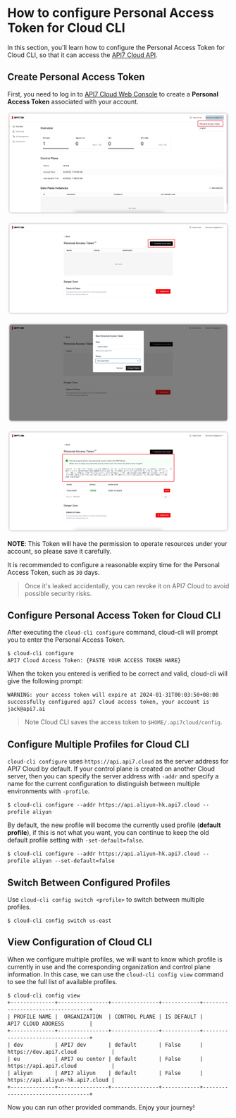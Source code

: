 <!--
# Copyright 2022 API7.ai, Inc
#
# Licensed under the Apache License, Version 2.0 (the "License");
# you may not use this file except in compliance with the License.
# You may obtain a copy of the License at
#
#     http://www.apache.org/licenses/LICENSE-2.0
#
# Unless required by applicable law or agreed to in writing, software
# distributed under the License is distributed on an "AS IS" BASIS,
# WITHOUT WARRANTIES OR CONDITIONS OF ANY KIND, either express or implied.
# See the License for the specific language governing permissions and
# limitations under the License.
-->

How to configure Personal Access Token for Cloud CLI
==================================================

In this section, you'll learn how to configure the Personal Access Token
for Cloud CLI, so that it can access
the [API7 Cloud API](https://docs.api7.cloud/swagger/).

Create Personal Access Token
---------------------------

First, you need to log in
to [API7 Cloud Web Console](https://console.api7.cloud) to create a **Personal
Access Token** associated with your account.

![img.png](assets/personal-access-token.png)

![img.png](assets/generate-a-new-token.png)

![img.png](assets/token-information.png)

![img.png](assets/created-token-successfully.png)

**NOTE**: This Token will have the permission to operate resources under your
account, so please save it carefully.

It is recommended to configure a reasonable expiry time for the Personal Access
Token, such as `30` days.

> Once it's leaked accidentally, you can revoke it on API7 Cloud to avoid possible
security risks.

Configure Personal Access Token for Cloud CLI
-------------------------------------------

After executing the `cloud-cli configure` command, cloud-cli will prompt you to
enter the Personal Access Token.

```shell
$ cloud-cli configure
API7 Cloud Access Token: {PASTE YOUR ACCESS TOKEN HARE}
```

When the token you entered is verified to be correct and valid, cloud-cli will
give the following prompt:

```shell
WARNING: your access token will expire at 2024-01-31T00:03:50+08:00
successfully configured api7 cloud access token, your account is jack@api7.ai
```

> Note Cloud CLI saves the access token to `$HOME/.api7cloud/config`.

Configure Multiple Profiles for Cloud CLI
----------------------------------------

`cloud-cli configure` uses `https://api.api7.cloud` as the server address for
API7 Cloud by default. If your control plane is created on another Cloud server,
then you can specify the server address with `-addr` and specify a name for the
current configuration to distinguish between multiple environments with `-profile`.

```shell
$ cloud-cli configure --addr https://api.aliyun-hk.api7.cloud --profile aliyun
```

By default, the new profile will become the currently used profile (**default profile**),
if this is not what you want, you can continue to keep the old default profile setting
with `-set-default=false`.

```shell
$ cloud-cli configure --addr https://api.aliyun-hk.api7.cloud --profile aliyun --set-default=false
```

Switch Between Configured Profiles
---------------------------------

Use `cloud-cli config switch <profile>` to switch between multiple profiles.

```shell
$ cloud-cli config switch us-east
```

View Configuration of Cloud CLI
------------------------------

When we configure multiple profiles, we will want to know which profile is currently
in use and the corresponding organization and control plane information. In this case,
we can use the `cloud-cli config view` command to see the full list of available profiles.

```shell
$ cloud-cli config view
+--------------+----------------+---------------+------------+----------------------------------+
| PROFILE NAME |  ORGANIZATION  | CONTROL PLANE | IS DEFAULT |        API7 CLOUD ADDRESS        |
+--------------+----------------+---------------+------------+----------------------------------+
| dev          | API7 dev       | default       | False      | https://dev.api7.cloud           |
| eu           | API7 eu center | default       | False      | https://api.api7.cloud           |
| aliyun       | API7 aliyun    | default       | False      | https://api.aliyun-hk.api7.cloud |
+--------------+----------------+---------------+------------+----------------------------------+
```

Now you can run other provided commands. Enjoy your journey!
